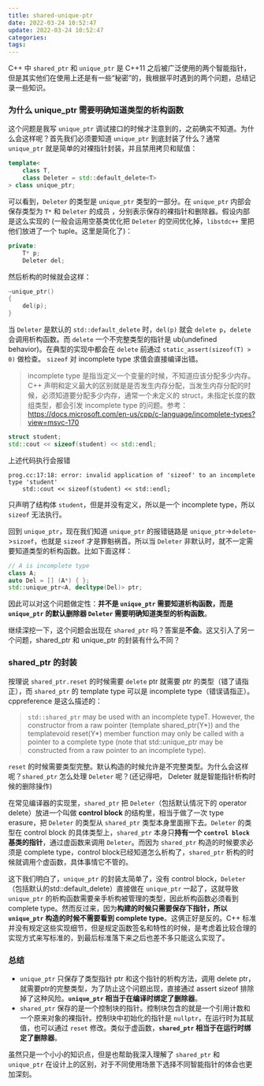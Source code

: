 ```yaml
---
title: shared-unique-ptr
date: 2022-03-24 10:52:47
update: 2022-03-24 10:52:47
categories:
tags:
---
```


C++ 中 `shared_ptr` 和 `unique_ptr` 是 C++11 之后被广泛使用的两个智能指针，但是其实他们在使用上还是有一些“秘密”的，我根据平时遇到的两个问题，总结记录一些知识。

<!-- more -->

### 为什么 unique_ptr 需要明确知道类型的析构函数

这个问题是我写 `unique_ptr` 调试接口的时候才注意到的，之前确实不知道。为什么会这样呢？首先我们必须要知道 `unique_ptr` 到底封装了什么？通常 `unique_ptr` 就是简单的对裸指针封装，并且禁用拷贝和赋值：

```c++
template<
    class T,
    class Deleter = std::default_delete<T>
> class unique_ptr;
```

可以看到，`Deleter` 的类型是 `unique_ptr` 类型的一部分。在 `unique_ptr` 内部会保存类型为 `T*` 和 `Deleter` 的成员 ，分别表示保存的裸指针和删除器。假设内部是这么实现的 (一般会运用空基类优化把 `Deleter` 的空间优化掉，`libstdc++` 里把他们放进了一个 tuple。这里是简化了)：

```c++
private:
    T* p;
    Deleter del;
```

然后析构的时候就会这样：

```c++
~unique_ptr()
{
    del(p);
}
```


当 `Deleter` 是默认的 `std::default_delete` 时，`del(p)` 就会 `delete p`，`delete` 会调用析构函数。而 `delete` 一个不完整类型的指针是 ub(undefined behavior)。在典型的实现中都会在 `delete` 前通过 `static_assert(sizeof(T) > 0)` 做检查。 `sizeof` 对 incomplete type 求值会直接编译出错。

> incomplete type 是指当定义一个变量的时候，不知道应该分配多少内存。C++ 声明和定义最大的区别就是是否发生内存分配，当发生内存分配的时候，必须知道要分配多少内存，通常一个未定义的 struct，未指定长度的数组类型，都会引发 incomplete type 的问题。参考：https://docs.microsoft.com/en-us/cpp/c-language/incomplete-types?view=msvc-170

```c++
struct student;
std::cout << sizeof(student) << std::endl;
```

上述代码执行会报错

```
prog.cc:17:18: error: invalid application of 'sizeof' to an incomplete type 'student'
    std::cout << sizeof(student) << std::endl;
```

只声明了结构体 `student`，但是并没有定义，所以是一个 incomplete type，所以 `sizeof` 无法执行。

回到 `unique_ptr`，现在我们知道 `unique_ptr` 的报错链路是 `unique_ptr`->`delete`->`sizoef`，也就是 `sizeof` 才是罪魁祸首。所以当 `Deleter` 非默认时，就不一定需要知道类型的析构函数。比如下面这样：

```c++
// A is incomplete type
class A;
auto Del = [] (A*) { };
std::unique_ptr<A, decltype(Del)> ptr;
```

因此可以对这个问题做定性：**并不是 `unique_ptr` 需要知道析构函数，而是 `unique_ptr` 的默认删除器 `Deleter` 需要明确知道类型的析构函数**。

继续深挖一下，这个问题会出现在 `shared_ptr` 吗？答案是**不会**。这又引入了另一个问题，shared_ptr 和 unique_ptr 的封装有什么不同？

### shared_ptr 的封装

按理说 `shared_ptr.reset` 的时候需要 `delete` ptr 就需要 ptr 的类型（错了请指正），而 `shared_ptr` 的 template type 可以是 incomplete type（错误请指正）。cppreference 是这么描述的：
> `std::shared_ptr` may be used with an incomplete typeT. However, the constructor from a raw pointer (template<class Y> shared_ptr(Y*)) and the template<class Y>void reset(Y*) member function may only be called with a pointer to a complete type (note that std::unique_ptr may be constructed from a raw pointer to an incomplete type).

`reset` 的时候需要类型完整。默认构造的时候允许是不完整类型。为什么会这样呢？`shared_ptr` 怎么处理 `Deleter` 呢？(还记得吧， Deleter 就是智能指针析构时候的删除操作)

在常见编译器的实现里，`shared_ptr` 把 `Deleter`（包括默认情况下的 operator delete）放进一个叫做 **control block** 的结构里，相当于做了一次 type erasure，把 `Deleter` 的类型从 `shared_ptr` 类型本身里面擦下去。`Deleter` 的类型在 control block 的具体类型上，`shared_ptr` 本身只**持有一个 `control block` 基类的指针**，通过虚函数来调用 `Deleter`。而因为 `shared_ptr` 构造的时候要求必须是 complete type，control block已经知道怎么析构了，`shared_ptr` 析构的时候就调用个虚函数，具体事情它不管的。

这下我们明白了，`unique_ptr` 的封装太简单了，没有 control block，`Deleter`（包括默认的std::default_delete）直接做在 `unique_ptr` 一起了，这就导致 `unique_ptr` 的析构函数需要亲手析构被管理的类型，因此析构函数必须看到 complete type。然而反过来，因为**构建的时候只需要保存下指针，所以 `unique_ptr` 构造的时候不需要看到 complete type**。这俩正好是反的。C++ 标准并没有规定这些实现细节，但是规定函数签名和特性的时候，是考虑着比较合理的实现方式来写标准的，到最后标准落下来之后也差不多只能这么实现了。

### 总结

* `unique_ptr` 只保存了类型指针 ptr 和这个指针的析构方法，调用 delete ptr，就需要ptr的完整类型，为了防止这个问题出现，直接通过 assert sizeof 排除掉了这种风险。**`unique_ptr` 相当于在编译时绑定了删除器**。
* `shared_ptr` 保存的是一个控制块的指针。控制块包含的就是一个引用计数和一个原来对象的裸指针。控制块中初始化的指针是 `nullptr`，在运行时为其赋值，也可以通过 `reset` 修改。类似于虚函数，**`shared_ptr` 相当于在运行时绑定了删除器**。

虽然只是一个小小的知识点，但是也帮助我深入理解了 `shared_ptr` 和 `unique_ptr` 在设计上的区别，对于不同使用场景下选择不同智能指针的体会也更加深刻。

